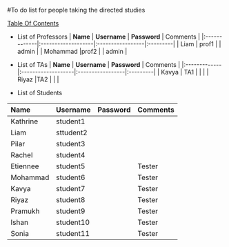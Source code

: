 #To do list for people taking the directed studies


[Table Of Contents](TableOfContents.md)

  * List of Professors
|   **Name**   |    **Username**    |   **Password**   | Comments |
|:-------------|:-------------------|:-----------------|:---------|
| Liam         | prof1              |                  | admin    |
| Mohammad     |prof2               |                  |  admin   |


  * List of TAs
|   **Name**   |    **Username**    |   **Password**   | Comments |
|:-------------|:-------------------|:-----------------|:---------|
| Kavya        | TA1                |                  |          |
| Riyaz        |TA2                 |                  |          |


  * List of Students

|   **Name**   |    **Username**    |   **Password**   | Comments |
|:-------------|:-------------------|:-----------------|:---------|
| Kathrine     | student1           |                  |          |
| Liam         |sttudent2           |                  |          |
| Pilar        |student3            |                  |          |
| Rachel       | student4           |                  |          |
| Etiennee     | student5           |                  | Tester   |
| Mohammad     | student6           |                  | Tester   |
| Kavya        | student7           |                  | Tester   |
| Riyaz        | student8           |                  | Tester   |
| Pramukh      | student9           |                  | Tester   |
| Ishan        | student10          |                  | Tester   |
| Sonia        | student11          |                  | Tester   |